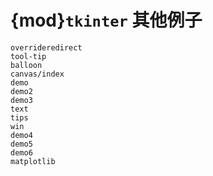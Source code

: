 # {mod}`tkinter` 其他例子

```{toctree}
overrideredirect
tool-tip
balloon
canvas/index
demo
demo2
demo3
text
tips
win
demo4
demo5
demo6
matplotlib
```